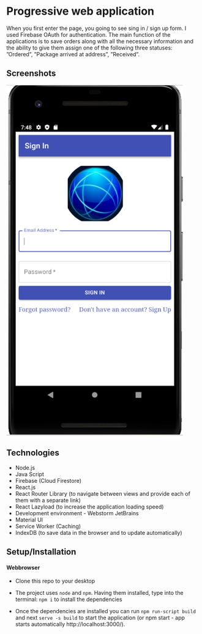 <h1>Progressive web application</h1>
When you first enter the page, you going to see sing in / sign up form. I used Firebase OAuth for authentication. 
The main function of the applications is to save orders along with all the necessary information and the ability to give them assign one of the following three statuses: ”Ordered”, ”Package arrived at address”, ”Received”.

<h2>Screenshots</h2>
<p align="left">
<img src="images/Login.png" alt="login"/>
</p>


 <h2>Technologies</h2>
 
- Node.js
- Java Script
- Firebase (Cloud Firestore)
- React.js
- React Router Library (to navigate between views and provide each of them with a separate link)
- React Lazyload (to increase the application loading speed)
- Development environment - Webstorm JetBrains
- Material UI
- Service Worker (Caching)
- IndexDB (to save data in the browser and to update automatically)

 <h2>Setup/Installation</h2>
 <h4> Webbrowser </h4>
 
 - Clone this repo to your desktop
 
 - The project uses `node` and `npm`. Having them installed, type into the terminal: `npm i` to install the dependencies

- Once the dependencies are installed you can run `npm run-script build` and next `serve -s build` to start the application (or npm start - app starts automatically http://localhost:3000/).




